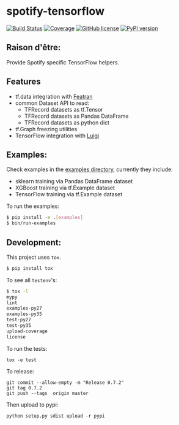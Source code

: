 # spotify-tensorflow

[![Build Status](https://img.shields.io/circleci/project/github/spotify/spotify-tensorflow/master.svg)](https://circleci.com/gh/spotify/spotify-tensorflow)
[![Coverage](https://img.shields.io/codecov/c/github/spotify/spotify-tensorflow/master.svg?style=flat)](https://codecov.io/github/spotify/spotify-tensorflow?branch=master)
[![GitHub license](https://img.shields.io/github/license/spotify/spotify-tensorflow.svg)](./LICENSE)
[![PyPI version](https://badge.fury.io/py/spotify_tensorflow.svg)](https://badge.fury.io/py/spotify_tensorflow)

## Raison d'être:

Provide Spotify specific TensorFlow helpers.

## Features

 * tf.data integration with [Featran](https://github.com/spotify/featran)
 * common Dataset API to read:
   * TFRecord datasets as tf.Tensor
   * TFRecord datasets as Pandas DataFrame
   * TFRecord datasets as python dict
 * tf.Graph freezing utilities
 * TensorFlow integration with [Luigi](https://github.com/spotify/luigi)

## Examples:

Check examples in the [examples directory](https://github.com/spotify/spotify-tensorflow/tree/master/examples),
currently they include:

 * sklearn training via Pandas DataFrame dataset
 * XGBoost training via tf.Example dataset
 * TensorFlow training via tf.Example dataset

To run the examples:

```sh
$ pip install -e .[examples]
$ bin/run-examples
```

## Development:

This project uses `tox`.

```sh
$ pip install tox
```

To see all `testenv`'s:

```sh
$ tox -l
mypy
lint
examples-py27
examples-py35
test-py27
test-py35
upload-coverage
license
```

To run the tests:

```
tox -e test
```

To release:

```
git commit --allow-empty -m "Release 0.7.2"
git tag 0.7.2
git push --tags  origin master
```

Then upload to pypi:

```
python setup.py sdist upload -r pypi
```
